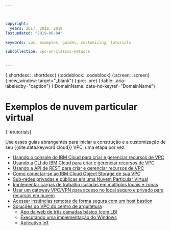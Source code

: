 ```yaml
---



copyright:
  years: 2017, 2018, 2019
lastupdated: "2019-06-04"

keywords: vpc, examples, guides, customizing, tutorials

subcollection: vpc-on-classic-network


---
```


{:shortdesc: .shortdesc}
{:codeblock: .codeblock}
{:screen: .screen}
{:new_window: target="_blank"}
{:pre: .pre}
{:table: .aria-labeledby="caption"}
{:DomainName: data-hd-keyref="DomainName"}

# Exemplos de nuvem particular virtual
{: #tutorials}

Use esses guias abrangentes para iniciar a construção e a customização de seu {{site.data.keyword.cloud}} VPC, uma etapa por vez.

* [Usando o console do IBM Cloud para criar e gerenciar recursos de VPC](/docs/vpc-on-classic?topic=vpc-on-classic-creating-a-vpc-using-the-ibm-cloud-console)
* [Usando a CLI do IBM Cloud para criar e gerenciar recursos de VPC](/docs/vpc-on-classic?topic=vpc-on-classic-creating-a-vpc-using-the-ibm-cloud-cli)
* [Usando a API de REST para criar e gerenciar recursos de VPC](/docs/vpc-on-classic?topic=vpc-on-classic-creating-a-vpc-using-the-rest-apis)
* [Como conectar-se ao IBM Cloud Object Storage de sua VPC](/docs/vpc-on-classic?topic=vpc-on-classic-connecting-to-ibm-cloud-object-storage-from-a-vpc)
* [                Sub-redes privadas e públicas em uma Nuvem Particular Virtual
            ](/docs/vpc-on-classic?topic=solution-tutorials-vpc-public-app-private-backend)
* [Implementar cargas de trabalho isoladas em múltiplos locais e zonas](/docs/vpc-on-classic?topic=solution-tutorials-vpc-multi-region)
* [Usar um gateway VPC/VPN para acesso no local seguro e privado para recursos em nuvem](/docs/vpc-on-classic?topic=solution-tutorials-vpc-site2site-vpn)
* [Acessar instâncias remotas de forma segura com um host bastion](/docs/vpc-on-classic?topic=solution-tutorials-vpc-secure-management-bastion-server)
* [Soluções do VPC do centro de arquitetura](https://www.ibm.com/cloud/garage/architectures/public-cloud/allvpcsolutions)
    * [App da web de três camadas básico (com LB)](https://github.com/ibm-cloud-architecture/tutorial-vpc-3tier-networking)
    * [Executando uma implementação do Windows](https://github.com/ibm-cloud-architecture/tutorial-vpc-windows_server)
    * [Aplicativo IoT](https://github.com/ibm-cloud-architecture/tutorial-vpc-IoT_service)
 
   
